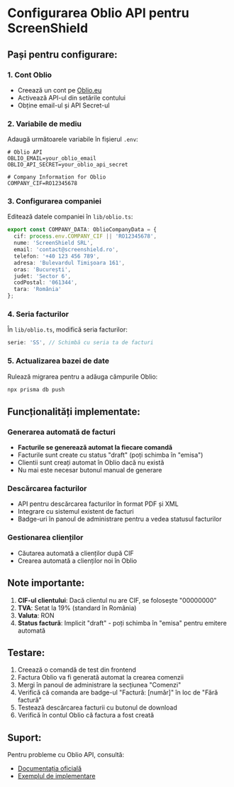 # Configurarea Oblio API pentru ScreenShield

## Pași pentru configurare:

### 1. Cont Oblio
- Creează un cont pe [Oblio.eu](https://www.oblio.eu)
- Activează API-ul din setările contului
- Obține email-ul și API Secret-ul

### 2. Variabile de mediu
Adaugă următoarele variabile în fișierul `.env`:

```env
# Oblio API
OBLIO_EMAIL=your_oblio_email
OBLIO_API_SECRET=your_oblio_api_secret

# Company Information for Oblio
COMPANY_CIF=RO12345678
```

### 3. Configurarea companiei
Editează datele companiei în `lib/oblio.ts`:

```typescript
export const COMPANY_DATA: OblioCompanyData = {
  cif: process.env.COMPANY_CIF || 'RO12345678',
  nume: 'ScreenShield SRL',
  email: 'contact@screenshield.ro',
  telefon: '+40 123 456 789',
  adresa: 'Bulevardul Timișoara 161',
  oras: 'București',
  judet: 'Sector 6',
  codPostal: '061344',
  tara: 'România'
};
```

### 4. Seria facturilor
În `lib/oblio.ts`, modifică seria facturilor:

```typescript
serie: 'SS', // Schimbă cu seria ta de facturi
```

### 5. Actualizarea bazei de date
Rulează migrarea pentru a adăuga câmpurile Oblio:

```bash
npx prisma db push
```

## Funcționalități implementate:

### Generarea automată de facturi
- **Facturile se generează automat la fiecare comandă**
- Facturile sunt create cu status "draft" (poți schimba în "emisa")
- Clientii sunt creați automat în Oblio dacă nu există
- Nu mai este necesar butonul manual de generare

### Descărcarea facturilor
- API pentru descărcarea facturilor în format PDF și XML
- Integrare cu sistemul existent de facturi
- Badge-uri în panoul de administrare pentru a vedea statusul facturilor

### Gestionarea clienților
- Căutarea automată a clienților după CIF
- Crearea automată a clienților noi în Oblio

## Note importante:

1. **CIF-ul clientului**: Dacă clientul nu are CIF, se folosește "00000000"
2. **TVA**: Setat la 19% (standard în România)
3. **Valuta**: RON
4. **Status factură**: Implicit "draft" - poți schimba în "emisa" pentru emitere automată

## Testare:

1. Creează o comandă de test din frontend
2. Factura Oblio va fi generată automat la crearea comenzii
3. Mergi în panoul de administrare la secțiunea "Comenzi"
4. Verifică că comanda are badge-ul "Factură: [număr]" în loc de "Fără factură"
5. Testează descărcarea facturii cu butonul de download
6. Verifică în contul Oblio că factura a fost creată

## Suport:

Pentru probleme cu Oblio API, consultă:
- [Documentația oficială](https://www.oblio.eu/api)
- [Exemplul de implementare](https://github.com/OblioSoftware/OblioApiJs) 